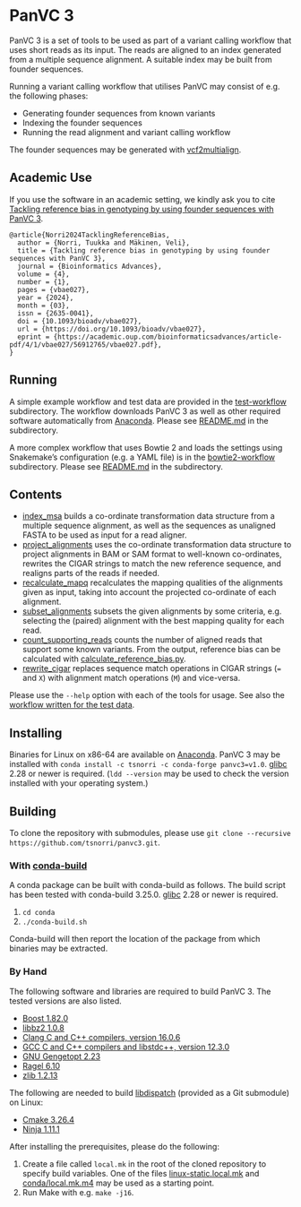 # PanVC 3

PanVC 3 is a set of tools to be used as part of a variant calling workflow that uses short reads as its input. The reads are aligned to an index generated from a multiple sequence alignment. A suitable index may be built from founder sequences.

Running a variant calling workflow that utilises PanVC may consist of e.g. the following phases:

- Generating founder sequences from known variants
- Indexing the founder sequences
- Running the read alignment and variant calling workflow

The founder sequences may be generated with [vcf2multialign](https://github.com/tsnorri/vcf2multialign).

## Academic Use

If you use the software in an academic setting, we kindly ask you to cite [Tackling reference bias in genotyping by using founder sequences with PanVC 3](https://doi.org/10.1093/bioadv/vbae027).

```TeX
@article{Norri2024TacklingReferenceBias,
  author = {Norri, Tuukka and Mäkinen, Veli},
  title = {Tackling reference bias in genotyping by using founder sequences with PanVC 3},
  journal = {Bioinformatics Advances},
  volume = {4},
  number = {1},
  pages = {vbae027},
  year = {2024},
  month = {03},
  issn = {2635-0041},
  doi = {10.1093/bioadv/vbae027},
  url = {https://doi.org/10.1093/bioadv/vbae027},
  eprint = {https://academic.oup.com/bioinformaticsadvances/article-pdf/4/1/vbae027/56912765/vbae027.pdf},
}
```

## Running

A simple example workflow and test data are provided in the [test-workflow](test-workflow) subdirectory. The workflow downloads PanVC 3 as well as other required software automatically from [Anaconda](https://anaconda.org). Please see [README.md](test-workflow/README.md) in the subdirectory.

A more complex workflow that uses Bowtie 2 and loads the settings using Snakemake’s configuration (e.g. a YAML file) is in the [bowtie2-workflow](bowtie2-workflow) subdirectory. Please see [README.md](bowtie2-workflow/README.md) in the subdirectory.

## Contents

- [index_msa](index-msa) builds a co-ordinate transformation data structure from a multiple sequence alignment, as well as the sequences as unaligned FASTA to be used as input for a read aligner.
- [project_alignments](project-alignments) uses the co-ordinate transformation data structure to project alignments in BAM or SAM format to well-known co-ordinates, rewrites the CIGAR strings to match the new reference sequence, and realigns parts of the reads if needed.
- [recalculate_mapq](recalculate-mapq) recalculates the mapping qualities of the alignments given as input, taking into account the projected co-ordinate of each alignment.
- [subset_alignments](subset-alignments) subsets the given alignments by some criteria, e.g. selecting the (paired) alignment with the best mapping quality for each read.
- [count_supporting_reads](count-supporting-reads) counts the number of aligned reads that support some known variants. From the output, reference bias can be calculated with [calculate_reference_bias.py](count-supporting-reads/calculate_reference_bias.py).
- [rewrite_cigar](rewrite-cigar) replaces sequence match operations in CIGAR strings (`=` and `X`) with alignment match operations (`M`) and vice-versa.

Please use the `--help` option with each of the tools for usage. See also the [workflow written for the test data](test-workflow/Snakefile).

## Installing

Binaries for Linux on x86-64 are available on [Anaconda](https://anaconda.org). PanVC 3 may be installed with `conda install -c tsnorri -c conda-forge panvc3=v1.0`. [glibc](https://www.gnu.org/software/libc/) 2.28 or newer is required. (`ldd --version` may be used to check the version installed with your operating system.)

## Building

To clone the repository with submodules, please use `git clone --recursive https://github.com/tsnorri/panvc3.git`.

### With [conda-build](https://docs.conda.io/projects/conda-build/en/stable/index.html)

A conda package can be built with conda-build as follows. The build script has been tested with conda-build 3.25.0. [glibc](https://www.gnu.org/software/libc/) 2.28 or newer is required.

1. `cd conda`
2. `./conda-build.sh`

Conda-build will then report the location of the package from which binaries may be extracted.

### By Hand

The following software and libraries are required to build PanVC 3. The tested versions are also listed.

- [Boost 1.82.0](https://www.boost.org)
- [libbz2 1.0.8](https://sourceware.org/bzip2/)
- [Clang C and C++ compilers, version 16.0.6](https://clang.llvm.org)
- [GCC C and C++ compilers and libstdc++, version 12.3.0](https://gcc.gnu.org)
- [GNU Gengetopt 2.23](https://www.gnu.org/software/gengetopt/gengetopt.html)
- [Ragel 6.10](http://www.colm.net/open-source/ragel/)
- [zlib 1.2.13](https://zlib.net)

The following are needed to build [libdispatch](https://apple.github.io/swift-corelibs-libdispatch/) (provided as a Git submodule) on Linux:

- [Cmake 3.26.4](https://cmake.org)
- [Ninja 1.11.1](https://ninja-build.org)

After installing the prerequisites, please do the following:

1. Create a file called `local.mk` in the root of the cloned repository to specify build variables. One of the files [linux-static.local.mk](linux-static.local.mk) and [conda/local.mk.m4](conda/local.mk.m4) may be used as a starting point.
2. Run Make with e.g. `make -j16`.
